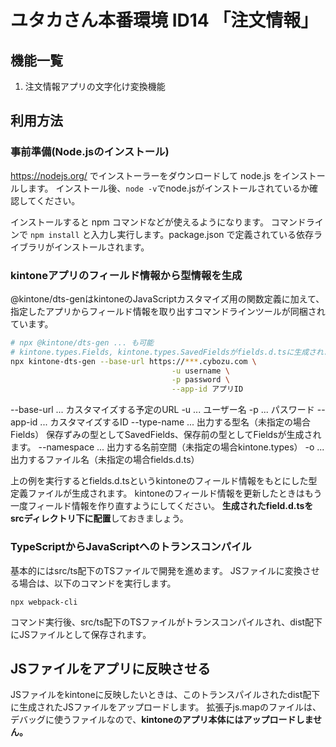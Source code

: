 # ユタカさん本番環境 ID14 「注文情報」

## 機能一覧
1. 注文情報アプリの文字化け変換機能

## 利用方法
### 事前準備(Node.jsのインストール)
https://nodejs.org/ でインストーラーをダウンロードして node.js をインストールします。
インストール後、``node -v``でnode.jsがインストールされているか確認してください。

インストールすると npm コマンドなどが使えるようになります。
コマンドラインで ``npm install`` と入力し実行します。package.json で定義されている依存ライブラリがインストールされます。

### kintoneアプリのフィールド情報から型情報を生成
@kintone/dts-genはkintoneのJavaScriptカスタマイズ用の関数定義に加えて、指定したアプリからフィールド情報を取り出すコマンドラインツールが同梱されています。
```bash
# npx @kintone/dts-gen ... も可能
# kintone.types.Fields, kintone.types.SavedFieldsがfields.d.tsに生成されます
npx kintone-dts-gen --base-url https://***.cybozu.com \
                                    -u username \
                                    -p password \
                                    --app-id アプリID
```
--base-url ... カスタマイズする予定のURL
-u ... ユーザー名
-p ... パスワード
--app-id ... カスタマイズするID
--type-name ... 出力する型名（未指定の場合Fields）
保存ずみの型としてSavedFields、保存前の型としてFieldsが生成されます。
--namespace ... 出力する名前空間（未指定の場合kintone.types）
-o ... 出力するファイル名（未指定の場合fields.d.ts）

上の例を実行するとfields.d.tsというkintoneのフィールド情報をもとにした型定義ファイルが生成されます。
kintoneのフィールド情報を更新したときはもう一度フィールド情報を作り直すようにしてください。
**生成されたfield.d.tsをsrcディレクトリ下に配置**しておきましょう。

### TypeScriptからJavaScriptへのトランスコンパイル
基本的にはsrc/ts配下のTSファイルで開発を進めます。
JSファイルに変換させる場合は、以下のコマンドを実行します。
```
npx webpack-cli
```
コマンド実行後、src/ts配下のTSファイルがトランスコンパイルされ、dist配下にJSファイルとして保存されます。


## JSファイルをアプリに反映させる
 JSファイルをkintoneに反映したいときは、このトランスパイルされたdist配下に生成されたJSファイルをアップロードします。
 拡張子js.mapのファイルは、デバッグに使うファイルなので、**kintoneのアプリ本体にはアップロードしません。**